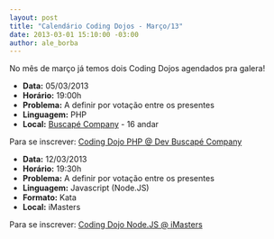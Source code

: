 ```yaml
--- 
layout: post
title: "Calendário Coding Dojos - Março/13"
date: 2013-03-01 15:10:00 -03:00
author: ale_borba
---
```


No mês de março já temos dois Coding Dojos agendados pra galera!

+ **Data:** 05/03/2013
+ **Horário:** 19:00h
+ **Problema:** A definir por votação entre os presentes
+ **Linguagem:** PHP
+ **Local:** [Buscapé Company](https://plus.google.com/102943405266612036220/about?gl=br&hl=pt-BR) - 16 andar

Para se inscrever:
[Coding Dojo PHP @ Dev Buscapé Company](http://www.surveymonkey.com/s/B9D6NS8)


+ **Data:** 12/03/2013
+ **Horário:** 19:30h
+ **Problema:** A definir por votação entre os presentes
+ **Linguagem:** Javascript (Node.JS)
+ **Formato:** Kata
+ **Local:** iMasters

Para se inscrever:
[Coding Dojo Node.JS @ iMasters](http://credencial.imasters.com.br/coding-dojo-nodejs-imasters)
